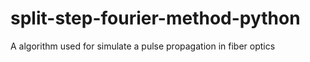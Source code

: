 # split-step-fourier-method-python
A algorithm used for simulate a pulse propagation in fiber optics
